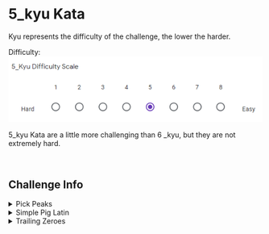 # 5_kyu Kata

Kyu represents the difficulty of the challenge, the lower the harder.

Difficulty: ![5_kyu_difficulty_diagram](5_kyu.PNG?raw=true)

5_kyu Kata are a little more challenging than 6 _kyu, but they are not extremely hard.

<BR>

## Challenge Info
<details>
	<summary>Pick Peaks</summary>
	
## Pick Peaks

**Link:** https://www.codewars.com/kata/5279f6fe5ab7f447890006a7

**Problem Statement:**

In this kata, you will write a function that returns the positions and the values of the "peaks" (or local maxima) of a numeric array.

For example, the array arr = [0, 1, 2, 5, 1, 0] has a peak at position 3 with a value of 5 (since arr[3] equals 5).

The output will be returned as a ``Map<String,List>with two key-value pairs:"pos"and"peaks". If there is no peak in the given array, simply return{"pos" => [], "peaks" => []}`.

Example: pickPeaks([3, 2, 3, 6, 4, 1, 2, 3, 2, 1, 2, 3]) should return {pos: [3, 7], peaks: [6, 3]} (or equivalent in other languages)

All input arrays will be valid integer arrays (although it could still be empty), so you won't need to validate the input.

The first and last elements of the array will not be considered as peaks (in the context of a mathematical function, we don't know what is after and before and therefore, we don't know if it is a peak or not).

Also, beware of plateaus !!! [1, 2, 2, 2, 1] has a peak while [1, 2, 2, 2, 3] does not. In case of a plateau-peak, please only return the position and value of the beginning of the plateau. For example: pickPeaks([1, 2, 2, 2, 1]) returns {pos: [1], peaks: [2]} (or equivalent in other languages)
</details>

<details>
	<summary>Simple Pig Latin</summary>
	
## Simple Pig Latin

**Link:** https://www.codewars.com/kata/520b9d2ad5c005041100000f

**Problem Statement:**

Move the first letter of each word to the end of it, then add "ay" to the end of the word. Leave punctuation marks untouched.
</details>

<details>
	<summary>Trailing Zeroes</summary>
	
## Trailing Zeroes

**Link:** https://www.codewars.com/kata/52f787eb172a8b4ae1000a34

**Problem Statement:**

Write a program that will calculate the number of trailing zeros in a factorial of a given number.

N! = 1 * 2 * 3 * ... * N

Be careful 1000! has 2568 digits...

For more info, see: http://mathworld.wolfram.com/Factorial.html
</details>